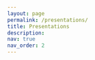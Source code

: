 ```yaml
---
layout: page
permalink: /presentations/
title: Presentations
description:
nav: true
nav_order: 2
---
```

<!-- _pages/presentations.md -->
<div class="presentations">

 <script src="https://bibbase.org/show?bib=https%3A%2F%2Fapi.zotero.org%2Fusers%2F386737%2Fcollections%2F992P57VX%2Fitems%3Fkey%3DTHpZQBGPI9JXMyHBKUSHsMyh%26format%3Dbibtex%26limit%3D100&jsonp=1&theme=divider&nocache=1&group0=type"></script>

 </div>
